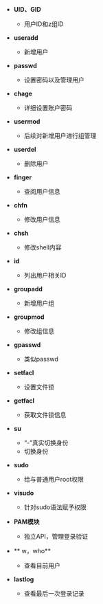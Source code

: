 - **UID、GID**
	- 用户ID和z组ID
- **useradd**
	- 新增用户
- **passwd**
	- 设置密码以及管理用户
- **chage**
	- 详细设置账户密码
- **usermod**
	- 后续对新增用户进行组管理
- **userdel**
	- 删除用户
- **finger**
	- 查阅用户信息
- **chfn**
	- 修改用户信息
- **chsh**
	- 修改shell内容
- **id**
	- 列出用户相关ID
- **groupadd**
	- 新增用户组
- **groupmod**
	- 修改组信息
- **gpasswd**
	- 类似passwd
- **setfacl**
	- 设置文件锁
- **getfacl**
	- 获取文件锁信息

- **su**
	- “-”真实切换身份
	- 切换身份
- **sudo**
	- 给与普通用户root权限
- **visudo**
	- 针对sudo语法赋予权限

- **PAM模块**
	- 独立API，管理登录验证
- ** w，who**
	- 查看目前用户
- **lastlog**
	- 查看最后一次登录记录
 
<!--stackedit_data:
eyJoaXN0b3J5IjpbMjg5MzkzNDksLTM3MzU3MTI0OSwtMTM2ND
IyMTI3MCwtMTQ0NjE3Njc1MSwtMjAwMzcxNTczNywtMzk2MjI3
Mzg0LC01MTM4NDM0ODEsMTYxNjM0ODIyNCwxOTU3NTkwMzddfQ
==
-->